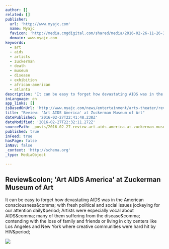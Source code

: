 ```yaml
---
author: []
related: []
publisher:
  url: 'http://www.myajc.com'
  name: Myajc
  favicon: 'http://media.cmgdigital.com/shared/media/2016-02-26-11-26-39/web/site/www_myajc_com/images/favicon.ico'
  domain: www.myajc.com
keywords:
  - art
  - aids
  - artists
  - zuckerman
  - death
  - museum
  - disease
  - exhibition
  - african-american
  - atlanta
description: 'It can be easy to forget how devastating AIDS was in the American consciousness, with fresh political and social issues jockeying for our attention daily. Artists were especially vocal about AIDS, many of them suffering from the disease, contending with the loss of family and friends or living in city centers like Los Angeles and New York where creative communities were hard hit by HIV.'
inLanguage: en
app_links: []
isBasedOnUrl: 'http://www.myajc.com/news/entertainment/arts-theater/review-powerful-zuckerman-survey-show-tackles-aids/nqWmr/'
title: "Review: 'Art AIDS America' at Zuckerman Museum of Art"
datePublished: '2016-02-27T22:41:48.238Z'
dateModified: '2016-02-27T22:32:11.272Z'
sourcePath: _posts/2016-02-27-review-art-aids-america-at-zuckerman-museum-of-art.md
published: true
inFeed: true
hasPage: false
inNav: false
_context: 'http://schema.org'
_type: MediaObject

---
```

<article style=""><h1>Review&amp;colon; 'Art AIDS America' at Zuckerman Museum of Art</h1><p>It can be easy to forget how devastating AIDS was in the American consciousness&amp;comma; with fresh political and social issues jockeying for our attention daily&amp;period; Artists were especially vocal about AIDS&amp;comma; many of them suffering from the disease&amp;comma; contending with the loss of family and friends or living in city centers like Los Angeles and New York where creative communities were hard hit by HIV&amp;period;</p><img src="http://media.cmgdigital.com/shared/img/photos/2016/02/23/04/17/022616-go-review_Kia.jpg" /></article>